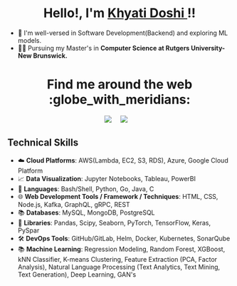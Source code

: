 <h1 align="center">Hello!, I'm <a href="https://www.linkedin.com/in/khyatidoshi/"> Khyati Doshi </a>!!
</h1>
  
- 🌱 I'm well-versed in Software Development(Backend) and exploring ML models. 
- 👩‍🎓 Pursuing my Master's in **Computer Science at Rutgers University-New Brunswick.**

<h1 align="center"> Find me around the web :globe_with_meridians:</h1>
<p align="center">
  <a href="https://www.linkedin.com/in/khyatidoshi/"><img src="https://img.shields.io/badge/linkedin-%230077B5.svg?&style=for-the-badge&logo=linkedin&logoColor=white" /></a>&nbsp;&nbsp;&nbsp;&nbsp;
  <a href="mailto:kbd57@scarletmail.rutgers.edu"><img src="https://img.shields.io/badge/gmail-%23D14836.svg?&style=for-the-badge&logo=gmail&logoColor=white" /></a>&nbsp;&nbsp;&nbsp;&nbsp;
</p>

## Technical Skills
- ☁️ **Cloud Platforms**: AWS(Lambda, EC2, S3, RDS), Azure, Google Cloud Platform
- 📈 **Data Visualization**: Jupyter Notebooks, Tableau, PowerBI
- 📝 **Languages**: Bash/Shell, Python, Go, Java, C
- 🌐 **Web Development Tools / Framework / Techniques**: HTML, CSS, Node.js, Kafka, GraphQL, gRPC, REST 
- 📚 **Databases**: MySQL, MongoDB, PostgreSQL
- 📜 **Libraries**: Pandas, Scipy, Seaborn, PyTorch, TensorFlow, Keras, PySpar
- 🛠️ **DevOps Tools**: GitHub/GitLab, Helm, Docker, Kubernetes, SonarQube
- 📚 **Machine Learning**: Regression Modeling, Random Forest, XGBoost, kNN Classifier, K-means Clustering, Feature Extraction (PCA, Factor Analysis), Natural Language Processing (Text Analytics, Text Mining, Text Generation), Deep Learning, GAN's

<!--
**khyatidoshi/khyatidoshi** is a ✨ _special_ ✨ repository because its `README.md` (this file) appears on your GitHub profile.

Here are some ideas to get you started:

- 🔭 I’m currently working on ...
- 🌱 I’m currently learning ...
- 👯 I’m looking to collaborate on ...
- 🤔 I’m looking for help with ...
- 💬 Ask me about ...
- 📫 How to reach me: ...
- 😄 Pronouns: ...
- ⚡ Fun fact: ...
-->
